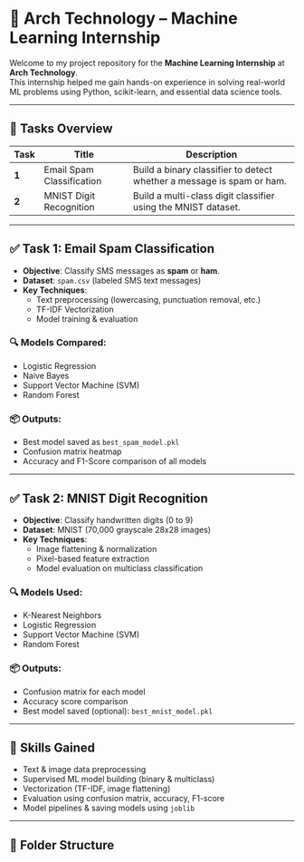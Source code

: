# 💼 Arch Technology – Machine Learning Internship

Welcome to my project repository for the **Machine Learning Internship** at **Arch Technology**.  
This internship helped me gain hands-on experience in solving real-world ML problems using Python, scikit-learn, and essential data science tools.

---

## 📁 Tasks Overview

| Task | Title                    | Description                                               |
|------|--------------------------|-----------------------------------------------------------|
| **1** | Email Spam Classification | Build a binary classifier to detect whether a message is spam or ham. |
| **2** | MNIST Digit Recognition   | Build a multi-class digit classifier using the MNIST dataset.         |

---

## ✅ Task 1: Email Spam Classification

- **Objective**: Classify SMS messages as **spam** or **ham**.
- **Dataset**: `spam.csv` (labeled SMS text messages)
- **Key Techniques**:
  - Text preprocessing (lowercasing, punctuation removal, etc.)
  - TF-IDF Vectorization
  - Model training & evaluation

### 🔍 Models Compared:
- Logistic Regression
- Naive Bayes
- Support Vector Machine (SVM)
- Random Forest

### 📦 Outputs:
- Best model saved as `best_spam_model.pkl`
- Confusion matrix heatmap
- Accuracy and F1-Score comparison of all models

---

## ✅ Task 2: MNIST Digit Recognition

- **Objective**: Classify handwritten digits (0 to 9)
- **Dataset**: MNIST (70,000 grayscale 28x28 images)
- **Key Techniques**:
  - Image flattening & normalization
  - Pixel-based feature extraction
  - Model evaluation on multiclass classification

### 🔍 Models Used:
- K-Nearest Neighbors
- Logistic Regression
- Support Vector Machine (SVM)
- Random Forest

### 📦 Outputs:
- Confusion matrix for each model
- Accuracy score comparison
- Best model saved (optional): `best_mnist_model.pkl`

---

## 🧠 Skills Gained

- Text & image data preprocessing
- Supervised ML model building (binary & multiclass)
- Vectorization (TF-IDF, image flattening)
- Evaluation using confusion matrix, accuracy, F1-score
- Model pipelines & saving models using `joblib`

---

## 📂 Folder Structure

